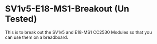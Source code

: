 # SV1v5-E18-MS1-Breakout (Un Tested)
This is to break out the SV1v5 and E18-MS1 CC2530 Modules so that you can use them on a breadboard. 
